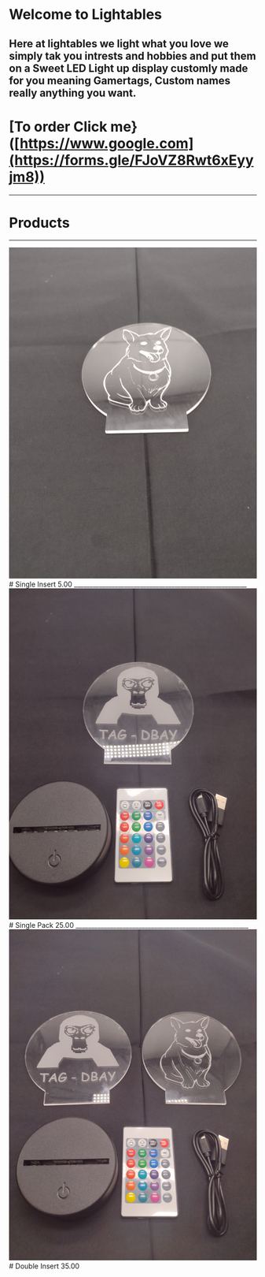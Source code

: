 # Welcome to Lightables




##  Here at lightables we light what you love we simply tak you intrests and hobbies and put them on a Sweet LED Light up display customly made for you meaning Gamertags, Custom names really anything you want.


# [To order Click me} ([https://www.google.com](https://forms.gle/FJoVZ8Rwt6xEyyjm8))
_______________________________________________________

# Products
_______________________________________________________

<img src="IMG001.jpg" alt="Single Insert 5.00$">
# Single Insert 5.00
_______________________________________________________
<img src="IMG003.jpg" alt="Italian Trulli">
# Single Pack 25.00
_______________________________________________________
<img src="IMG002.jpg" alt="Italian Trulli">
# Double Insert 35.00





